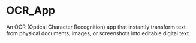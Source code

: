 # OCR_App
An OCR (Optical Character Recognition) app that instantly transform text from physical documents, images, or screenshots into editable digital text.
